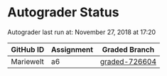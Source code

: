 # Autograder Status
Autograder last run at: November 27, 2018 at 17:20

| GitHub ID | Assignment | Graded Branch |
|-----------|------------|---------------|
| Mariewelt | a6 | [graded-726604](https://github.com/Fall2018COMP401-001/a6-Mariewelt/tree/graded-726604) | 
